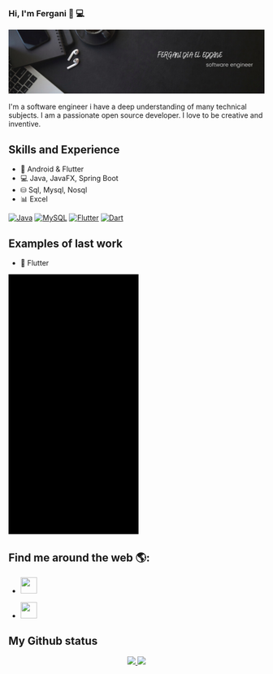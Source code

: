 ### Hi, I'm Fergani 🤗 💻


<img src="https://raw.githubusercontent.com/FER25-Code/FER25-Code/master/cover.png" alt="banner that says Fergani">

I'm a software engineer i have a deep understanding of many technical subjects. I am a passionate open source developer. I love to be creative and inventive.

## Skills and Experience
* 📱 Android & Flutter
* 💻 Java, JavaFX, Spring Boot
* ⛁ Sql, Mysql, Nosql
* 📊 Excel


<p align="left">
<a href="https://www.oracle.com/java/" target="_blank" rel="noreferrer"><img src="https://raw.githubusercontent.com/danielcranney/readme-generator/main/public/icons/skills/java-colored.svg" width="36" height="36" alt="Java" /></a>
<a href="https://www.mysql.com/" target="_blank" rel="noreferrer"><img src="https://raw.githubusercontent.com/danielcranney/readme-generator/main/public/icons/skills/mysql-colored.svg" width="36" height="36" alt="MySQL" /></a>
<a href="https://flutter.dev/" target="_blank" rel="noreferrer"><img src="https://raw.githubusercontent.com/danielcranney/readme-generator/main/public/icons/skills/flutter-colored.svg" width="36" height="36" alt="Flutter" /></a>
 <a href="https://dart.dev/" target="_blank" rel="noreferrer"><img src="https://raw.githubusercontent.com/danielcranney/readme-generator/main/public/icons/skills/dart-colored.svg" width="36" height="36" alt="Dart" /></a>


## Examples of last work 
* 📱 Flutter
<img src="https://github.com/FER25-Code/E-commerce-Flutter/blob/main/assets/images/Appflutter.gif" width="256"/>

## Find me around the web 🌎:

- <p align="left"> <a href="https://www.linkedin.com/in/fergani-dia-el-eddine-8575b1151/" target="_blank" rel="noreferrer"><img src="https://raw.githubusercontent.com/danielcranney/readme-generator/main/public/icons/socials/linkedin.svg" width="32" height="32" /></a></p>
- <p align="left"> <a href="https://www.facebook.com/ramy.fergani" target="_blank" rel="noreferrer"><img src="https://raw.githubusercontent.com/danielcranney/readme-generator/main/public/icons/socials/facebook.svg" width="32" height="32" /></a></p>

## My Github status
<div align="center">
  <a href="https://github.com/FER25-Code">
  <img height="180em" src="https://github-readme-stats.vercel.app/api?username=FER25-Code&show_icons=true&theme=dark&include_all_commits=true&      count_private=true"/>
  <img height="180em" src="https://github-readme-stats.vercel.app/api/top-langs/?username=FER25-Code&layout=compact&langs_count=7&theme=dark"/>
</div>  
  


